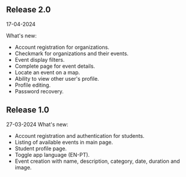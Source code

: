 ﻿
## Release 2.0
17-04-2024

What's new:

- Account registration for organizations.
- Checkmark for organizations and their events.
- Event display filters.
- Complete page for event details.
- Locate an event on a map.
- Ability to view other user's profile.
- Profile editing.
- Password recovery.

## Release 1.0 

27-03-2024
What's new:

- Account registration and authentication for students.
- Listing of available events in main page.
- Student profile page.
- Toggle app language (EN-PT).
- Event creation with name, description, category, date, duration and image.
